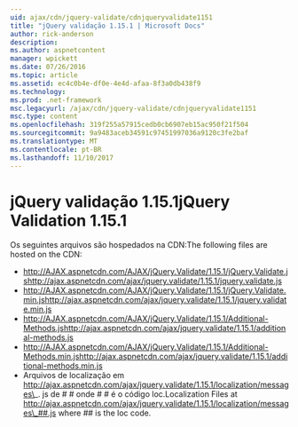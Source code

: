 ```yaml
---
uid: ajax/cdn/jquery-validate/cdnjqueryvalidate1151
title: "jQuery validação 1.15.1 | Microsoft Docs"
author: rick-anderson
description: 
ms.author: aspnetcontent
manager: wpickett
ms.date: 07/26/2016
ms.topic: article
ms.assetid: ec4c0b4e-df0e-4e4d-afaa-8f3a0db438f9
ms.technology: 
ms.prod: .net-framework
msc.legacyurl: /ajax/cdn/jquery-validate/cdnjqueryvalidate1151
msc.type: content
ms.openlocfilehash: 319f255a57915cedb0cb6907eb15ac950f21f504
ms.sourcegitcommit: 9a9483aceb34591c97451997036a9120c3fe2baf
ms.translationtype: MT
ms.contentlocale: pt-BR
ms.lasthandoff: 11/10/2017
---
```

<a name="jquery-validation-1151"></a><span data-ttu-id="0643c-102">jQuery validação 1.15.1</span><span class="sxs-lookup"><span data-stu-id="0643c-102">jQuery Validation 1.15.1</span></span>
====================
<span data-ttu-id="0643c-103">Os seguintes arquivos são hospedados na CDN:</span><span class="sxs-lookup"><span data-stu-id="0643c-103">The following files are hosted on the CDN:</span></span>

- <span data-ttu-id="0643c-104">http://AJAX.aspnetcdn.com/AJAX/jQuery.Validate/1.15.1/jQuery.Validate.js</span><span class="sxs-lookup"><span data-stu-id="0643c-104">http://ajax.aspnetcdn.com/ajax/jquery.validate/1.15.1/jquery.validate.js</span></span>
- <span data-ttu-id="0643c-105">http://AJAX.aspnetcdn.com/AJAX/jQuery.Validate/1.15.1/jQuery.Validate.min.js</span><span class="sxs-lookup"><span data-stu-id="0643c-105">http://ajax.aspnetcdn.com/ajax/jquery.validate/1.15.1/jquery.validate.min.js</span></span>
- <span data-ttu-id="0643c-106">http://AJAX.aspnetcdn.com/AJAX/jQuery.Validate/1.15.1/Additional-Methods.js</span><span class="sxs-lookup"><span data-stu-id="0643c-106">http://ajax.aspnetcdn.com/ajax/jquery.validate/1.15.1/additional-methods.js</span></span>
- <span data-ttu-id="0643c-107">http://AJAX.aspnetcdn.com/AJAX/jQuery.Validate/1.15.1/Additional-Methods.min.js</span><span class="sxs-lookup"><span data-stu-id="0643c-107">http://ajax.aspnetcdn.com/ajax/jquery.validate/1.15.1/additional-methods.min.js</span></span>
- <span data-ttu-id="0643c-108">Arquivos de localização em http://ajax.aspnetcdn.com/ajax/jquery.validate/1.15.1/localization/messages\_. js de # # onde # # é o código loc.</span><span class="sxs-lookup"><span data-stu-id="0643c-108">Localization Files at http://ajax.aspnetcdn.com/ajax/jquery.validate/1.15.1/localization/messages\_##.js where ## is the loc code.</span></span>

